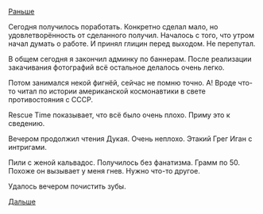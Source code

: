 [Раньше](2019.07.25.md)

Сегодня получилось поработать. Конкретно сделал мало, но удовлетворённость от сделанного получил.
Началось с того, что утром начал думать о работе. И принял глицин перед выходом. Не перепутал.

В общем сегодня я закончил админку по баннерам. После реализации закачивания фотографий всё остальное делалось очень легко.

Потом занимался некой фигнёй, сейчас не помню точно. А! Вроде что-то читал по истории американской космонавтики в свете противостояния с СССР.

Rescue Time показывает, что всё было очень плохо. Приму это к сведению.

Вечером продолжил чтения Дукая. Очень неплохо. Этакий Грег Иган с интригами.

Пили с женой кальвадос. Получилось без фанатизма. Грамм по 50. Похоже он вызывает у меня гнев. Нужно что-то другое.

Удалось вечером почистить зубы.

[Дальше](2019.07.27.md)